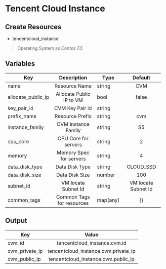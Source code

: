 # Tencent Cloud Instance

## Create Resources

 - tencentcloud_instance
 
 > Operating System as _Centos 7.5_

## Variables

| Key                | Description               | Type     | Default             |
| ------------------ |:-------------------------:| -------- |:-------------------:|
| name               | Resource Name             | string   | CVM                 |
| allocate_public_ip | Allocate Public IP to VM  | bool     | false               |
| key_pair_id        | CVM Key Pair Id           | string   |                     |
| prefix_name        | Resource Prefix           | string   | cvm                 |
| instance_family    | CVM Instance Family       | string   | S5                  |
| cpu_core           | CPU Core for servers      | string   | 2                   |
| memory             | Memory Spec for servers   | string   | 4                   |
| data_disk_type     | Data Disk Type            | string   | CLOUD_SSD           |
| data_disk_size     | Data Disk Size            | number   | 100                 |
| subnet_id          | VM locate Subnet Id       | string   | VM locate Subnet Id |
| common_tags        | Common Tags for resources | map(any) | {}                  |

## Output

| Key            | Value                                |
| -------------- |:------------------------------------:|
| cvm_id         | tencentcloud_instance.cvm.id         |
| cvm_private_ip | tencentcloud_instance.cvm.private_ip |
| cvm_public_ip  | tencentcloud_instance.cvm.public_ip  |
